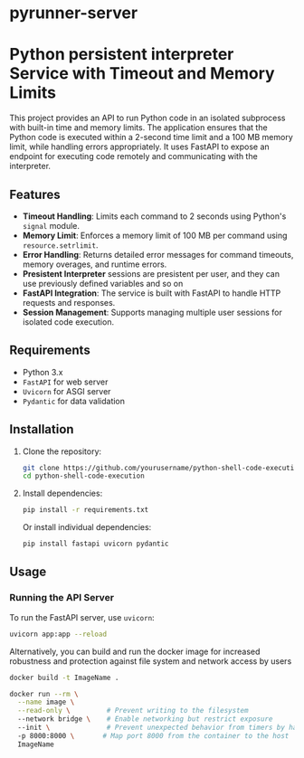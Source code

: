 # pyrunner-server
# Python persistent interpreter Service with Timeout and Memory Limits

This project provides an API to run Python code in an isolated subprocess with built-in time and memory limits. The application ensures that the Python code is executed within a 2-second time limit and a 100 MB memory limit, while handling errors appropriately. It uses FastAPI to expose an endpoint for executing code remotely and communicating with the interpreter.

## Features

- **Timeout Handling**: Limits each command to 2 seconds using Python's `signal` module.
- **Memory Limit**: Enforces a memory limit of 100 MB per command using `resource.setrlimit`.
- **Error Handling**: Returns detailed error messages for command timeouts, memory overages, and runtime errors.
- **Presistent Interpreter** sessions are presistent per user, and they can use previously defined variables and so on
- **FastAPI Integration**: The service is built with FastAPI to handle HTTP requests and responses.
- **Session Management**: Supports managing multiple user sessions for isolated code execution.

## Requirements

- Python 3.x
- `FastAPI` for web server
- `Uvicorn` for ASGI server
- `Pydantic` for data validation

## Installation

1. Clone the repository:

    ```bash
    git clone https://github.com/yourusername/python-shell-code-execution.git
    cd python-shell-code-execution
    ```

2. Install dependencies:

    ```bash
    pip install -r requirements.txt
    ```

    Or install individual dependencies:

    ```bash
    pip install fastapi uvicorn pydantic
    ```

## Usage

### Running the API Server

To run the FastAPI server, use `uvicorn`:

```bash
uvicorn app:app --reload
```
Alternatively, you can build and run the docker image for increased robustness and protection against file system and network access by users 

```bash
docker build -t ImageName .
```
```bash
docker run --rm \
  --name image \
  --read-only \         # Prevent writing to the filesystem
  --network bridge \    # Enable networking but restrict exposure
  --init \              # Prevent unexpected behavior from timers by handling PID 1 correctly
  -p 8000:8000 \       # Map port 8000 from the container to the host
  ImageName
```
